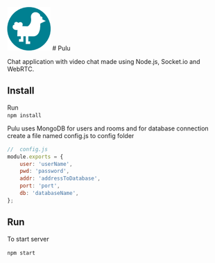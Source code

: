 <img src="https://github.com/kaeki/pulu/blob/master/public/img/logo-big.png?raw=true" width="100" alt="logo">
# Pulu

Chat application with video chat made using Node.js, Socket.io and WebRTC.

## Install

Run  
`npm install`

Pulu uses MongoDB for users and rooms and for database connection create a 
file named config.js to config folder
```javascript
//  config.js
module.exports = {
    user: 'userName',
    pwd: 'password',
    addr: 'addressToDatabase',
    port: 'port',
    db: 'databaseName',
};
``` 

## Run

To start server

`npm start`

